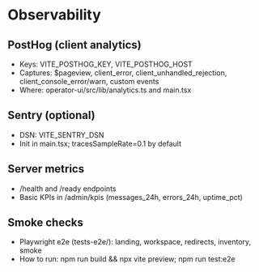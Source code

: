 # Observability

## PostHog (client analytics)
- Keys: VITE_POSTHOG_KEY, VITE_POSTHOG_HOST
- Captures: $pageview, client_error, client_unhandled_rejection, client_console_error/warn, custom events
- Where: operator-ui/src/lib/analytics.ts and main.tsx

## Sentry (optional)
- DSN: VITE_SENTRY_DSN
- Init in main.tsx; tracesSampleRate=0.1 by default

## Server metrics
- /health and /ready endpoints
- Basic KPIs in /admin/kpis (messages_24h, errors_24h, uptime_pct)

## Smoke checks
- Playwright e2e (tests-e2e/): landing, workspace, redirects, inventory, smoke
- How to run: npm run build && npx vite preview; npm run test:e2e

